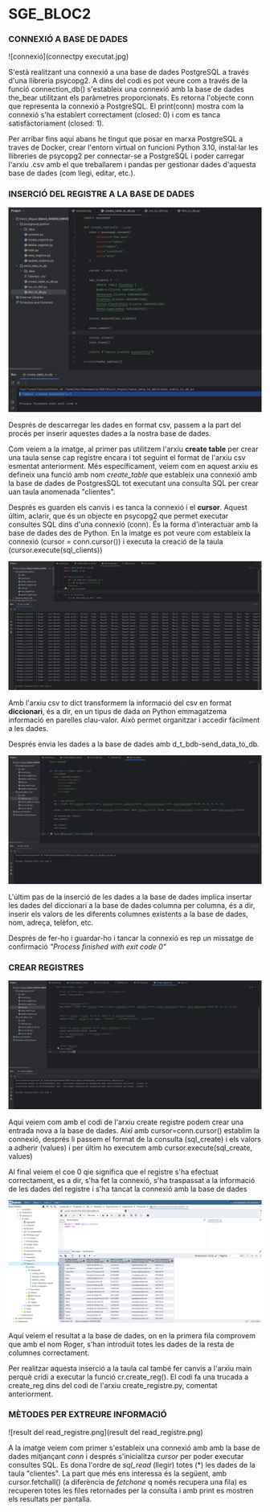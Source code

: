 # SGE_BLOC2

### **CONNEXIÓ A BASE DE DADES**

![connexió](connectpy executat.jpg)

S'està realitzant una connexió a una base de dades PostgreSQL a través d'una llibreria psycopg2. A dins del codi es pot veure com a través de la funció connection_db() s'estableix una connexió amb la base de dades the_bear utilitzant els paràmetres proporcionats. Es retorna l'objecte conn que representa la connexió a PostgreSQL. El print(conn) mostra com la connexió s'ha establert correctament (closed: 0) i com es tanca satisfàctoriament (closed: 1).

Per arribar fins aqui abans he tingut que posar en marxa PostgreSQL a traves de Docker, crear l'entorn virtual on funcioni Python 3.10, instal·lar les llibreries de  psycopg2 per connectar-se a PostgreSQL i poder carregar l'arxiu .csv amb el que treballarem i pandas per gestionar dades d'aquesta base de dades (com llegi, editar, etc.).

### **INSERCIÓ DEL REGISTRE A LA BASE DE DADES**

![create_table.jpg](create_table.jpg)

Després de descarregar les dades en format csv, passem a la part del procés per inserir aquestes dades 
a la nostra base de dades.

Com veiem a la imatge, al primer pas utilitzem l'arxiu **create table** per crear una taula 
sense cap registre encara i tot seguint el format de l'arxiu csv esmentat anteriorment. Més específicament, veiem 
com en aquest arxiu es defineix una funció amb nom _create_table_ que estableix una connexió amb la base de dades 
de PostgresSQL tot executant una consulta SQL per crear uan taula anomenada "clientes".

Després es guarden els canvis i es tanca la connexió i el **cursor**. Aquest últim, aclarir, que és 
un objecte en psycopg2 que permet executar consultes SQL dins d'una connexió (conn). És la forma d'interactuar
amb la base de dades des de Python. En la imatge es pot veure com estableix la connexió (cursor = conn.cursor())
i executa la creació de la taula (cursor.execute(sql_clients)) 

![csvtodict.jpg](csvtodict.jpg)

Amb l'arxiu csv to dict transformem la informació del csv en format **diccionari**, és a dir,
en un tipus de dada on Python emmagatzema informació en parelles clau-valor. Això permet
organitzar i accedir fàcilment a les dades.

Després envia les dades a la base de dades amb d_t_bdb-send_data_to_db.

![dicttodb.jpg](dicttodb.jpg)

L'últim pas de la inserció de les dades a la base de dades implica insertar les dades 
del diccionari a la base de dades columna per columna, és a dir, inserir els valors de les diferents
columnes existents a la base de dades, nom, adreça, telèfon, etc.

Després de fer-ho i guardar-ho i tancar la connexió es rep un missatge de 
confirmació _"Process finished with exit code 0"_

### CREAR REGISTRES

![createregistre.jpg](createregistre.jpg)

Aquí veiem com amb el codi de l'arxiu create registre podem crear una entrada nova a la base de dades. 
Així amb cursor=conn.cursor() establim la connexió, després li passem el format de la consulta (sql_create) 
i els valors a adherir (values) i per últim ho executem amb cursor.execute(sql_create, values)

Al final veiem el coe 0 qie significa que el registre s'ha efectuat correctament, es a dir, s'ha fet la connexió,
s'ha traspassat a la informació de les dades del registre i s'ha tancat la connexió amb la base de dades

![pgadminRegistreProva.jpg](pgadminRegistreProva.jpg)

Aquí veiem el resultat a la base de dades, on en la primera fila comprovem que amb el nom Roger, s'han introduït
totes les dades de la resta de columnes correctament.

Per realitzar aquesta inserció a la taula cal també fer canvis a l'arxiu main perquè cridi a executar la
funció cr.create_reg(). El codi fa una trucada a create_reg dins del codi de l'arxiu create_registre.py, comentat 
anteriorment.

### MÈTODES PER EXTREURE INFORMACIÓ

![result del read_registre.png](result del read_registre.png)

A la imatge veiem com primer s'estableix una connexió amb amb la base de dades mitjançant
_conn_ i després s'inicialitza _cursor_ per poder executar consultes SQL. Es dona l'ordre de 
_sql_read_ (llegir) totes (*) les dades de la taula "clientes". La part que més ens interessa 
és la següent, amb cursor.fetchall() (a diferència de _fetchone_ q només recupera una fila)
es recuperen totes les files retornades per la consulta i amb print es mostren els resultats
per pantalla.





